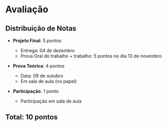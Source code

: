 # Avaliação

## Distribuição de Notas

- **Projeto Final**: 5 pontos
  - Entrega: 04 de dezembro
  - Prova Oral do trabalho + trabalho: 5 pontos no dia 13 de novembro

- **Prova Teórica**: 4 pontos
  - Data: 09 de outubro
  - Em sala de aula (no papel)

- **Participação**: 1 ponto
  - Participação em sala de aula

## Total: 10 pontos

